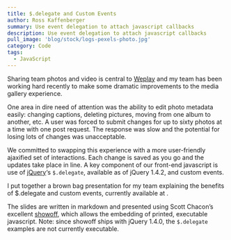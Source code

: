 ```yaml
---
title: $.delegate and Custom Events
author: Ross Kaffenberger
summary: Use event delegation to attach javascript callbacks
description: Use event delegation to attach javascript callbacks
pull_image: 'blog/stock/logs-pexels-photo.jpg'
category: Code
tags:
  - JavaScript
---
```

Sharing team photos and video is central to [Weplay][1] and my team has been working hard recently to make some dramatic improvements to the media gallery experience.

One area in dire need of attention was the ability to edit photo metadata easily: changing captions, deleting pictures, moving from one album to another, etc. A user was forced to submit changes for up to sixty photos at a time with one post request. The response was slow and the potential for losing lots of changes was unacceptable.

We committed to swapping this experience with a more user-friendly ajaxified set of interactions. Each change is saved as you go and the updates take place in line. A key component of our front-end javascript is use of [jQuery][2]‘s `$.delegate`, available as of jQuery 1.4.2, and custom events.

I put together a brown bag presentation for my team explaining the benefits of $.delegate and custom events, currently available at .

The slides are written in markdown and presented using Scott Chacon’s excellent [showoff][3], which allows the embedding of printed, executable javascript. Note: since showoff ships with jQuery 1.4.0, the `$.delegate` examples are not currently executable.

[1]:	http://www.weplay.com
[2]:	http://jquery.com/
[3]:	http://github.com/schacon/showoff
